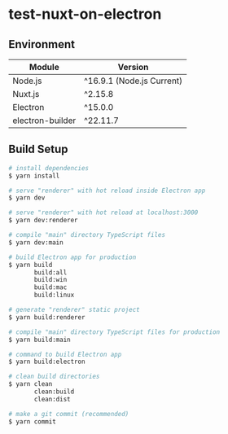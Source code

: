 # test-nuxt-on-electron

## Environment

| Module           | Version                   |
| ---------------- | ------------------------- |
| Node.js          | ^16.9.1 (Node.js Current) |
| Nuxt.js          | ^2.15.8                   |
| Electron         | ^15.0.0                   |
| electron-builder | ^22.11.7                  |

## Build Setup

```bash
# install dependencies
$ yarn install

# serve "renderer" with hot reload inside Electron app
$ yarn dev

# serve "renderer" with hot reload at localhost:3000
$ yarn dev:renderer

# compile "main" directory TypeScript files
$ yarn dev:main

# build Electron app for production
$ yarn build
       build:all
       build:win
       build:mac
       build:linux

# generate "renderer" static project
$ yarn build:renderer

# compile "main" directory TypeScript files for production
$ yarn build:main

# command to build Electron app
$ yarn build:electron

# clean build directories
$ yarn clean
       clean:build
       clean:dist

# make a git commit (recommended)
$ yarn commit
```
